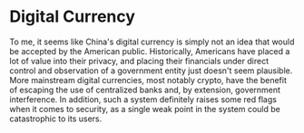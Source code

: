 # Digital Currency

To me, it seems like China's digital currency is simply not an idea that would be accepted by the American public. Historically, Americans have placed a lot of value into their privacy, and placing their financials under direct control and observation of a government entity just doesn't seem plausible. More mainstream digital currencies, most notably crypto, have the benefit of escaping the use of centralized banks and, by extension, government interference. In addition, such a system definitely raises some red flags when it comes to security, as a single weak point in the system could be catastrophic to its users.